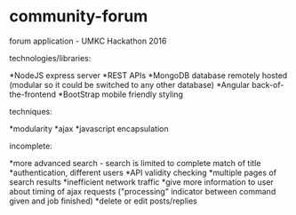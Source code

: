 # community-forum
forum application - UMKC Hackathon 2016

technologies/libraries:

*NodeJS express server
*REST APIs
*MongoDB database remotely hosted (modular so it could be switched to any other database)
*Angular back-of-the-frontend
*BootStrap mobile friendly styling

techniques:

*modularity
*ajax
*javascript encapsulation

incomplete:

*more advanced search - search is limited to complete match of title
*authentication, different users
*API validity checking
*multiple pages of search results
*inefficient network traffic
*give more information to user about timing of ajax requests ("processing" indicator between command given and job finished)
*delete or edit posts/replies
